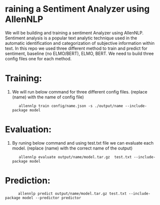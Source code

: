 # raining a Sentiment Analyzer using AllenNLP
We will be building and training a  sentiment Analyzer using AllenNLP. Sentiment analysis is a popular text analytic technique used in the automatic identification and categorization of subjective information within text. In this repo we used three different method to train and predict for sentiment, baseline (no ELMO/BERT), ELMO, BERT. We need to build three config files one for each method.

# Training: 
1. We will run below command for three different config files. (replace (name) with the name of config file)

          allennlp train config/name.json -s ./output/name --include-package model
          
          
# Evaluation: 
1. By runing below command and using test.txt file we can evaluate each model. (replace (name) with the correct name of the output)

          allennlp evaluate output/name/model.tar.gz  test.txt --include-package model
          
          
          
# Prediction:
          
          allennlp predict output/name/model.tar.gz test.txt --include-package model --predictor predictor
          


